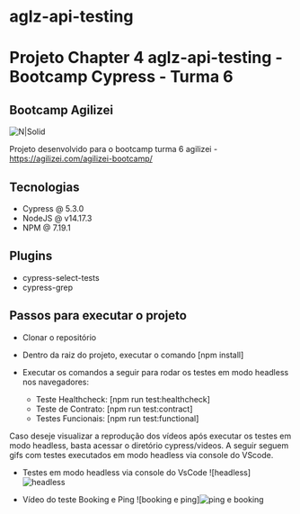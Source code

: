 # aglz-api-testing


# Projeto Chapter 4 aglz-api-testing - Bootcamp Cypress - Turma 6 


## Bootcamp Agilizei 


![N|Solid](https://www.cypress.io/static/33498b5f95008093f5f94467c61d20ab/59c46/cypress-logo.webp)



Projeto desenvolvido para o bootcamp turma 6 agilizei - https://agilizei.com/agilizei-bootcamp/

## Tecnologias

  - Cypress @ 5.3.0
  - NodeJS @ v14.17.3
  - NPM @ 7.19.1

## Plugins

  - cypress-select-tests
  - cypress-grep
  

## Passos para executar o projeto

  - Clonar o repositório
  - Dentro da raiz do projeto, executar o comando [npm install]
  - Executar os comandos a seguir para rodar os testes em modo headless nos navegadores:
  
    - Teste Healthcheck: [npm run test:healthcheck]
    - Teste de Contrato: [npm run test:contract]
    - Testes Funcionais: [npm run test:functional]
   

Caso deseje visualizar a reprodução dos vídeos após executar os testes em modo headless, basta acessar o diretório cypress/videos. 
A seguir seguem gifs com testes executados em modo headless via console do VScode. 

  - Testes em modo headless via console do VsCode ![headless]![headless](https://user-images.githubusercontent.com/84816792/126723238-5fe95dae-772b-4faf-8e0b-e0e45350a72a.gif)
  
  - Vídeo do teste Booking e Ping ![booking e ping]![ping e booking](https://user-images.githubusercontent.com/84816792/126723279-94121080-2600-4481-93f7-f34ea45151f6.gif)


  
